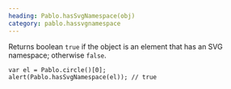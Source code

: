 ```yaml
--- 
heading: Pablo.hasSvgNamespace(obj)
category: pablo.hassvgnamespace
---
```


Returns boolean `true` if the object is an element that has an SVG namespace; otherwise `false`.

    var el = Pablo.circle()[0];
    alert(Pablo.hasSvgNamespace(el)); // true
